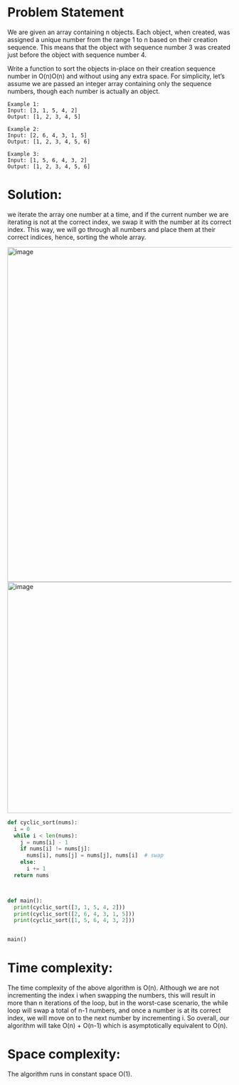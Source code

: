 # Problem Statement
We are given an array containing n objects. Each object, when created, was assigned a unique number from the range 1 to n based on their creation sequence. This means that the object with sequence number 3 was created just before the object with sequence number 4.

Write a function to sort the objects in-place on their creation sequence number in O(n)O(n) and without using any extra space. For simplicity, let’s assume we are passed an integer array containing only the sequence numbers, though each number is actually an object.

```
Example 1:
Input: [3, 1, 5, 4, 2]
Output: [1, 2, 3, 4, 5]

Example 2:
Input: [2, 6, 4, 3, 1, 5]
Output: [1, 2, 3, 4, 5, 6]

Example 3:
Input: [1, 5, 6, 4, 3, 2]
Output: [1, 2, 3, 4, 5, 6]
```

# Solution:
we iterate the array one number at a time, and if the current number we are iterating is not at the correct index, we swap it with the number at its correct index. This way, we will go through all numbers and place them at their correct indices, hence, sorting the whole array.

<img width="753" alt="image" src="https://user-images.githubusercontent.com/35987583/155076313-839561b3-380c-4a21-9094-b779afc56dc8.png">


<img width="520" alt="image" src="https://user-images.githubusercontent.com/35987583/155076361-855003fa-d4f8-4b38-8dd9-e4a5fe55a9dc.png">


```python
def cyclic_sort(nums):
  i = 0
  while i < len(nums):
    j = nums[i] - 1
    if nums[i] != nums[j]:
      nums[i], nums[j] = nums[j], nums[i]  # swap
    else:
      i += 1
  return nums



def main():
  print(cyclic_sort([3, 1, 5, 4, 2]))
  print(cyclic_sort([2, 6, 4, 3, 1, 5]))
  print(cyclic_sort([1, 5, 6, 4, 3, 2]))


main()

```

# Time complexity:
The time complexity of the above algorithm is O(n). Although we are not incrementing the index i when swapping the numbers, this will result in more than n iterations of the loop, but in the worst-case scenario, the while loop will swap a total of n-1 numbers, and once a number is at its correct index, we will move on to the next number by incrementing i. So overall, our algorithm will take O(n) + O(n-1) which is asymptotically equivalent to O(n).

# Space complexity:
The algorithm runs in constant space O(1).

